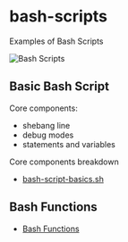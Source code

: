 # bash-scripts
Examples of Bash Scripts

![Bash Scripts](https://user-images.githubusercontent.com/58792/145680377-aec70438-1999-40af-b573-f45debac4a5a.png)

## Basic Bash Script

Core components:

* shebang line
* debug modes
* statements and variables

Core components breakdown
* [bash-script-basics.sh](https://github.com/noahgift/bash-scripts/blob/main/bash-script-basics.sh)

## Bash Functions

* [Bash Functions](https://github.com/noahgift/bash-scripts/blob/main/bash-functions.sh)
